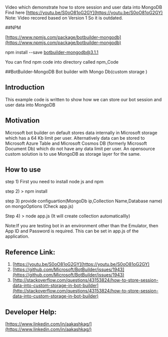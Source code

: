 Video  which demonstrate how to store session and user data into MongoDB 
Find here [https://youtu.be/S0oO81oG2GY](https://youtu.be/S0oO81oG2GY)
Note: Video recored based on Version 1 So it is outdated. 

##NPM

[https://www.npmjs.com/package/botbuilder-mongodb](https://www.npmjs.com/package/botbuilder-mongodb)

npm install --save botbuilder-mongodb@3.1.1

You can find npm code into directory called npm_Code

##BotBuilder-MongoDB
Bot builder with Mongo Db(custom storage )

## Introduction 
This example code is written to show how we can store our bot session and user data into MongoDB

## Motivation
Microsoft bot builder on default stores data  internally in Microsoft storage which has a 64 Kb limit per user. Alternatively data can be stored to Microsoft Azure Table and Microsoft Cosmos DB (formerly Microsoft Document Db) which do not have any data limit per user.
An opensource custom solution is to use MongoDB as storage layer for the same.

## How to use
step 1)   First you need to install node js and npm

step 2) > npm install 

step 3) provide configuartion(MongoDb ip,Collection Name,Database name) on mongoOptions (Check app.js)

Step 4) > node app.js (It will create collection automaticallly)

Note:If you are testing bot in an environment other than the Emulator, then App ID and Password is required. This can be set in app.js of the application.


## Reference Link:
1. [https://youtu.be/S0oO81oG2GY](https://youtu.be/S0oO81oG2GY)
2. [https://github.com/Microsoft/BotBuilder/issues/1943](https://github.com/Microsoft/BotBuilder/issues/1943)
3. [http://stackoverflow.com/questions/43153824/how-to-store-session-data-into-custom-storage-in-bot-builder](http://stackoverflow.com/questions/43153824/how-to-store-session-data-into-custom-storage-in-bot-builder)

## Developer Help:
 [https://www.linkedin.com/in/aakashkag/](https://www.linkedin.com/in/aakashkag/)

